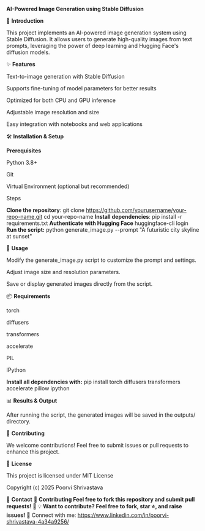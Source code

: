 **AI-Powered Image Generation using Stable Diffusion**


🚀 **Introduction**

This project implements an AI-powered image generation system using Stable Diffusion. It allows users to generate high-quality images from text prompts, leveraging the power of deep learning and Hugging Face's diffusion models.

✨ **Features**

Text-to-image generation with Stable Diffusion

Supports fine-tuning of model parameters for better results

Optimized for both CPU and GPU inference

Adjustable image resolution and size

Easy integration with notebooks and web applications

🛠 **Installation & Setup**

**Prerequisites**

Python 3.8+

Git

Virtual Environment (optional but recommended)

Steps

**Clone the repository**:
git clone https://github.com/yourusername/your-repo-name.git
cd your-repo-name
**Install dependencies**:
pip install -r requirements.txt
**Authenticate with Hugging Face**
huggingface-cli login
**Run the script:**
python generate_image.py --prompt "A futuristic city skyline at sunset"

📌 **Usage**

Modify the generate_image.py script to customize the prompt and settings.

Adjust image size and resolution parameters.

Save or display generated images directly from the script.

📦 **Requirements**

torch

diffusers

transformers

accelerate

PIL

IPython

**Install all dependencies with:**
pip install torch diffusers transformers accelerate pillow ipython

📊 **Results & Output**

After running the script, the generated images will be saved in the outputs/ directory. 

🤝 **Contributing**

We welcome contributions! Feel free to submit issues or pull requests to enhance this project.

📜 **License**

This project is licensed under MIT License

Copyright (c) 2025 Poorvi Shrivastava


🔗 **Contact**
🤝 **Contributing Feel free to fork this repository and submit pull requests!** 🚀 
💡 **Want to contribute? Feel free to fork, star ⭐, and raise issues!** 🔗 Connect with me: https://www.linkedin.com/in/poorvi-shrivastava-4a34a9256/
